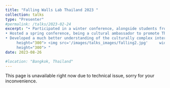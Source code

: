 ```yaml
---
title: "Falling Walls Lab Thailand 2023 "
collection: talks
type: "Presenter"
#permalink: /talks/2023-02-24
excerpt: "• Participated in a winter conference, alongside students from top universities across Asia, hosted by Harvard students.<br/>
• Hosted a spring conference, being a cultural ambassador to promote Thailand to Harvard students and delegates from other countries.<br/>
• Developed a much better understanding of the culturally complex international communities and foster cooperative relationships with young leaders from the United States and Asian countries.<br/> <img src='/images/talks_images/falling1.jpg'     width="200" 
     height="300"> <img src='/images/talks_images/falling2.jpg'     width="200" 
     height="300"> "
date: 2023-08-26

#location: "Bangkok, Thailand"
---
```

This page is unavailable right now due to technical issue, sorry for your inconvenience.